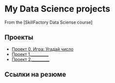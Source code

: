 # My Data Science projects

From the [SkillFactory Data Sciense course]

## Проекты

* [Проект 0. Игра: Угадай число](https://github.com/tagunov84/example/tree/main/project_0)
* [Проект 1._________](_________)
* [Проект 2._________](_________)

## Ссылки на резюме